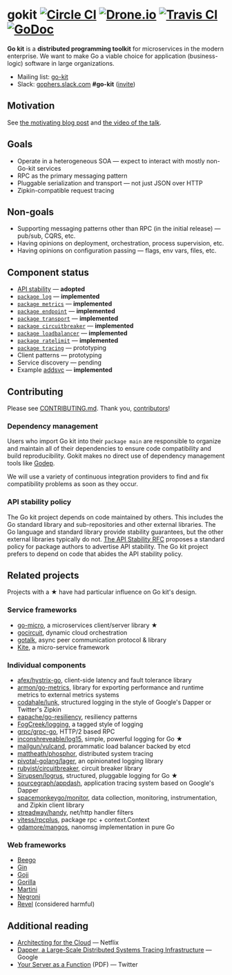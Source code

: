 # gokit [![Circle CI](https://circleci.com/gh/go-kit/kit.svg?style=svg)](https://circleci.com/gh/go-kit/kit) [![Drone.io](https://drone.io/github.com/go-kit/kit/status.png)](https://drone.io/github.com/go-kit/kit/latest) [![Travis CI](https://travis-ci.org/go-kit/kit.svg?branch=master)](https://travis-ci.org/go-kit/kit) [![GoDoc](https://godoc.org/github.com/go-kit/kit?status.svg)](https://godoc.org/github.com/go-kit/kit)

**Go kit** is a **distributed programming toolkit** for microservices in the modern enterprise. We want to make Go a viable choice for application (business-logic) software in large organizations.

- Mailing list: [go-kit](https://groups.google.com/forum/#!forum/go-kit)
- Slack: [gophers.slack.com](https://gophers.slack.com) **#go-kit** ([invite](http://bit.ly/go-slack-signup))

## Motivation

See [the motivating blog post](http://peter.bourgon.org/go-kit) and [the video of the talk](https://www.youtube.com/watch?v=iFR_7AKkJFU).

## Goals

- Operate in a heterogeneous SOA — expect to interact with mostly non-Go-kit services
- RPC as the primary messaging pattern
- Pluggable serialization and transport — not just JSON over HTTP
- Zipkin-compatible request tracing

## Non-goals

- Supporting messaging patterns other than RPC (in the initial release) — pub/sub, CQRS, etc.
- Having opinions on deployment, orchestration, process supervision, etc.
- Having opinions on configuration passing — flags, env vars, files, etc.

## Component status

- [API stability](https://github.com/go-kit/kit/blob/master/rfc/rfc007-api-stability.md) — **adopted**
- [`package log`](https://github.com/go-kit/kit/tree/master/log) — **implemented**
- [`package metrics`](https://github.com/go-kit/kit/tree/master/metrics) — **implemented**
- [`package endpoint`](https://github.com/go-kit/kit/tree/master/endpoint) — **implemented**
- [`package transport`](https://github.com/go-kit/kit/tree/master/transport) — **implemented**
- [`package circuitbreaker`](https://github.com/go-kit/kit/tree/master/circuitbreaker) — **implemented**
- [`package loadbalancer`](https://github.com/go-kit/kit/tree/master/loadbalancer) — **implemented**
- [`package ratelimit`](https://github.com/go-kit/kit/tree/master/ratelimit) — **implemented**
- [`package tracing`](https://github.com/go-kit/kit/tree/master/tracing) — prototyping
- Client patterns — prototyping
- Service discovery — pending
- Example [addsvc](https://github.com/go-kit/kit/tree/master/addsvc) — **implemented**

## Contributing

Please see [CONTRIBUTING.md]. Thank you, [contributors]!

[CONTRIBUTING.md]: /CONTRIBUTING.md
[contributors]: https://github.com/go-kit/kit/graphs/contributors

### Dependency management

Users who import Go kit into their `package main` are responsible to organize
and maintain all of their dependencies to ensure code compatibility and build
reproducibility. Gokit makes no direct use of dependency management tools like
[Godep](https://github.com/tools/godep).

We will use a variety of continuous integration providers to find and fix
compatibility problems as soon as they occur.

### API stability policy

The Go kit project depends on code maintained by others.
This includes the Go standard library and sub-repositories and other external libraries.
The Go language and standard library provide stability guarantees, but the other external libraries typically do not.
 [The API Stability RFC](https://github.com/go-kit/kit/tree/master/rfc/rfc007-api-stability.md)
proposes a standard policy for package authors to advertise API stability.
The Go kit project prefers to depend on code that abides the API stability policy.

## Related projects

Projects with a ★ have had particular influence on Go kit's design.

### Service frameworks

- [go-micro](https://github.com/asim/go-micro), a microservices client/server library ★
- [gocircuit](https://github.com/gocircuit/circuit), dynamic cloud orchestration
- [gotalk](https://github.com/rsms/gotalk), async peer communication protocol &amp; library
- [Kite](https://github.com/koding/kite), a micro-service framework

### Individual components

- [afex/hystrix-go](https://github.com/afex/hystrix-go), client-side latency and fault tolerance library
- [armon/go-metrics](https://github.com/armon/go-metrics), library for exporting performance and runtime metrics to external metrics systems
- [codahale/lunk](https://github.com/codahale/lunk), structured logging in the style of Google's Dapper or Twitter's Zipkin
- [eapache/go-resiliency](https://github.com/eapache/go-resiliency), resiliency patterns
- [FogCreek/logging](https://github.com/FogCreek/logging), a tagged style of logging
- [grpc/grpc-go](https://github.com/grpc/grpc-go), HTTP/2 based RPC
- [inconshreveable/log15](https://github.com/inconshreveable/log15), simple, powerful logging for Go ★
- [mailgun/vulcand](https://github.com/mailgun/vulcand), prorammatic load balancer backed by etcd
- [mattheath/phosphor](https://github.com/mattheath/phosphor), distributed system tracing
- [pivotal-golang/lager](https://github.com/pivotal-golang/lager), an opinionated logging library
- [rubyist/circuitbreaker](https://github.com/rubyist/circuitbreaker), circuit breaker library
- [Sirupsen/logrus](https://github.com/Sirupsen/logrus), structured, pluggable logging for Go ★
- [sourcegraph/appdash](https://github.com/sourcegraph/appdash), application tracing system based on Google's Dapper
- [spacemonkeygo/monitor](https://github.com/spacemonkeygo/monitor), data collection, monitoring, instrumentation, and Zipkin client library
- [streadway/handy](https://github.com/streadway/handy), net/http handler filters
- [vitess/rpcplus](https://godoc.org/code.google.com/p/vitess/go/rpcplus), package rpc + context.Context
- [gdamore/mangos](https://github.com/gdamore/mangos), nanomsg implementation in pure Go

### Web frameworks

- [Beego](http://beego.me/)
- [Gin](https://gin-gonic.github.io/gin/)
- [Goji](https://github.com/zenazn/goji)
- [Gorilla](http://www.gorillatoolkit.org)
- [Martini](https://github.com/go-martini/martini)
- [Negroni](https://github.com/codegangsta/negroni)
- [Revel](https://revel.github.io/) (considered harmful)

## Additional reading

- [Architecting for the Cloud](http://fr.slideshare.net/stonse/architecting-for-the-cloud-using-netflixoss-codemash-workshop-29852233) — Netflix
- [Dapper, a Large-Scale Distributed Systems Tracing Infrastructure](http://research.google.com/pubs/pub36356.html) — Google
- [Your Server as a Function](http://monkey.org/~marius/funsrv.pdf) (PDF) — Twitter
